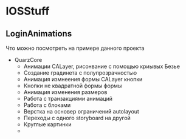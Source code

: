 # IOSStuff

## LoginAnimations
Что можно посмотреть на примере данного проекта
* QuarzCore
  * Анимации CALayer, рисонвание с помощью криывых Безье
  * Создание градинета с полупрозрачностью
  * Анимация измнеения формы CALayer кнопки
  * Кнопки не квадратной формы формы
  * Анимация изменения размеров
  * Работа с транзакциями анимаций
  * Работа с блоками
  * Верстка на основер ограничений autolayout
  * Переходы с одного storyboard на другой
  * Круглые картинки
  * 
